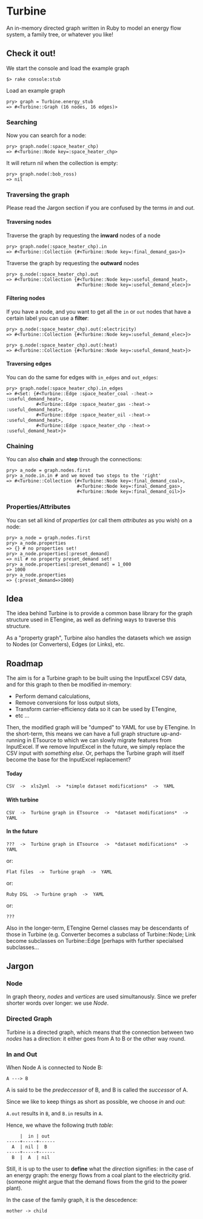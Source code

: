 # Turbine

An in-memory directed graph written in Ruby to model an energy flow system,
a family tree, or whatever you like!

## Check it out!

We start the console and load the example graph

    $> rake console:stub

Load an example graph

    pry> graph = Turbine.energy_stub
    => #<Turbine::Graph (16 nodes, 16 edges)>

### Searching

Now you can search for a node:

    pry> graph.node(:space_heater_chp)
    => #<Turbine::Node key=:space_heater_chp>

It will return nil when the collection is empty:

    pry> graph.node(:bob_ross)
    => nil

### Traversing the graph

Please read the Jargon section if you are confused by the terms *in*
and *out*.

#### Traversing nodes

Traverse the graph by requesting the **inward** nodes of a node

    pry> graph.node(:space_heater_chp).in
    => #<Turbine::Collection {#<Turbine::Node key=:final_demand_gas>}>

Traverse the graph by requesting the **outward** nodes

    pry> g.node(:space_heater_chp).out
    => #<Turbine::Collection {#<Turbine::Node key=:useful_demand_heat>,
                              #<Turbine::Node key=:useful_demand_elec>}>

#### Filtering nodes

If you have a node, and you want to get all the `in` or `out` nodes that have
a certain label you can use a **filter**:

    pry> g.node(:space_heater_chp).out(:electricity)
    => #<Turbine::Collection {#<Turbine::Node key=:useful_demand_elec>}>

    pry> g.node(:space_heater_chp).out(:heat)
    => #<Turbine::Collection {#<Turbine::Node key=:useful_demand_heat>}>

#### Traversing edges


You can do the same for edges with `in_edges` and `out_edges`:

    pry> graph.node(:space_heater_chp).in_edges
    => #<Set: {#<Turbine::Edge :space_heater_coal -:heat-> :useful_demand_heat>,
               #<Turbine::Edge :space_heater_gas -:heat-> :useful_demand_heat>,
               #<Turbine::Edge :space_heater_oil -:heat-> :useful_demand_heat>,
               #<Turbine::Edge :space_heater_chp -:heat-> :useful_demand_heat>}>


### Chaining

You can also **chain** and **step** through the connections:

    pry> a_node = graph.nodes.first
    pry> a_node.in.in # and we moved two steps to the 'right'
    => #<Turbine::Collection {#<Turbine::Node key=:final_demand_coal>,
                              #<Turbine::Node key=:final_demand_gas>,
                              #<Turbine::Node key=:final_demand_oil>}>

### Properties/Attributes

You can set all kind of *properties* (or call them *attributes* as you wish)
on a node:

    pry> a_node = graph.nodes.first
    pry> a_node.properties
    => {} # no properties set!
    pry> a_node.properties[:preset_demand]
    => nil # no property preset_demand set!
    pry> a_node.properties[:preset_demand] = 1_000
    => 1000
    pry> a_node.properties
    => {:preset_demand=>1000}

## Idea

The idea behind Turbine is to provide a common base library for the graph
structure used in ETengine, as well as defining ways to traverse this
structure.

As a "property graph", Turbine also handles the datasets which we assign to
Nodes (or Converters), Edges (or Links), etc.

## Roadmap

The aim is for a Turbine graph to be built using the InputExcel CSV data, and
for this graph to then be modified in-memory:

  * Perform demand calculations,
  * Remove conversions for loss output slots,
  * Transform carrier-efficiency data so it can be used by ETengine,
  * etc ...

Then, the modified graph will be "dumped" to YAML for use by ETengine. In the
short-term, this means we can have a full graph structure up-and-running in
ETsource to which we can slowly migrate features from InputExcel. If we
remove InputExcel in the future, we simply replace the CSV input with
_something else_. Or, perhaps the Turbine graph will itself become the base
for the InputExcel replacement?

#### Today

    CSV  ->  xls2yml  ->  *simple dataset modifications*  ->  YAML

#### With turbine

    CSV  ->  Turbine graph in ETsource  ->  *dataset modifications*  ->  YAML

#### In the future

    ???  ->  Turbine graph in ETsource  ->  *dataset modifications*  ->  YAML

or:

    Flat files  ->  Turbine graph  ->  YAML

or:

    Ruby DSL  -> Turbine graph  ->  YAML

or:

    ???

Also in the longer-term, ETengine Qernel classes may be descendants of those
in Turbine (e.g. Converter becomes a subclass of Turbine::Node; Link become
subclasses on Turbine::Edge [perhaps with further specialsed subclasses...

## Jargon

### Node

In graph theory, *nodes* and *vertices* are used simultanously. Since we prefer
shorter words over longer: we use *Node*.

### Directed Graph

Turbine is a directed graph, which means that the connection between two
*nodes* has a direction: it either goes from A to B or the other way round.

### In and Out

When Node A is connected to Node B:

    A ---> B

A is said to be the *predeccessor* of B, and B is called the *successor* of A.

Since we like to keep things as short as possible, we choose *in* and *out*:

`A.out` results in `B`, and `B.in` results in `A`.

Hence, we whave the following *truth table*:

         |  in | out
    -----+-----+------
      A  | nil |  B
    -----+-----+------
      B  |  A  | nil

Still, it is up to the user to **define** what the *direction* signifies: in
the case of an energy graph: the energy flows from a coal plant to the
electricity grid. (someone might argue that the demand flows from the grid to
the power plant).

In the case of the family graph, it is the descedence:

    mother -> child
